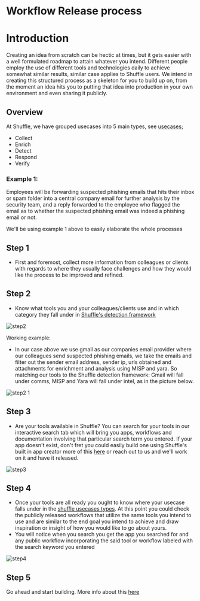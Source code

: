# Workflow Release process

# Introduction

Creating an idea from scratch can be hectic at times, but it gets easier with a well formulated roadmap to attain whatever you intend. Different people employ the use of different tools and technologies daily to achieve somewhat similar results, similar case applies to Shuffle users. We intend in creating this structured process as a skeleton for you to build up on, from the moment an idea hits you to putting that idea into production in your own environment and even sharing it publicly.

## Overview

At Shuffle, we have grouped usecases into 5 main types, see [usecases](https://shuffler.io/usecases);
* Collect
* Enrich
* Detect
* Respond
* Verify


### Example 1:
Employees will be forwarding suspected phishing emails that hits their inbox or spam folder into a central company email for further analysis by the security team, and a reply forwarded to the employee who flagged the email as to whether the suspected phishing email was indeed a phishing email or not. 


We'll be using example 1 above to easily elaborate the whole processes 

## Step 1
* First and foremost, collect more information from colleagues or clients with regards to where they usually face challenges and how they would like the process to be improved and refined. 

## Step 2
* Know what tools you and your colleagues/clients use and in which category they fall under in [Shuffle's detection framework](https://shuffler.io/detectionframework)

![step2](https://user-images.githubusercontent.com/31187099/165753485-fdde8d2d-a8bc-4d54-be3b-b77bab6e13bd.png)

Working example:
* In our case above we use gmail as our companies email provider where our colleagues send suspected phishing emails, we take the emails and filter out the sender email address, sender ip, urls obtained and attachments for enrichment and analysis using MISP and yara. So matching our tools to the Shuffle detection framework: Gmail will fall under comms, MISP and Yara will fall under intel, as in the picture below.

![step2 1](https://user-images.githubusercontent.com/31187099/165753517-0a973462-9fbe-4143-bc62-68a8fa58a507.png)

## Step 3
* Are your tools available in Shuffle? You can search for your tools in our interactive search tab  which will bring you apps, workflows and documentation involving that particular search term you entered. If your app doesn't exist, don't fret you could easily build one using Shuffle's built in app creator more of this [here](https://shuffler.io/docs/app_creation#how_apps_are_built) or reach out to us and we'll work on it and have it released. 

![step3](https://user-images.githubusercontent.com/31187099/165753562-6e99dda7-388c-41c8-8788-dcf7ec164400.png)

## Step 4
* Once your tools are all ready you ought to know where your usecase falls under in the [shuffle usecases types](https://shuffler.io/usecases). At this point you could check the publicly released workflows that utilize the same tools you intend to use and are similar to the end goal you intend to achieve and draw inspiration or insight of how you would like to go about yours.
* You will notice when you search you get the app you searched for and any public workflow incorporating the said tool or workflow labeled with the search keyword you entered

![step4](https://user-images.githubusercontent.com/31187099/165753582-646db20c-2176-4481-b77d-af5bf36c9c1a.png)

## Step 5 
Go ahead and start building. More info about this [here](https://shuffler.io/docs/workflows)

